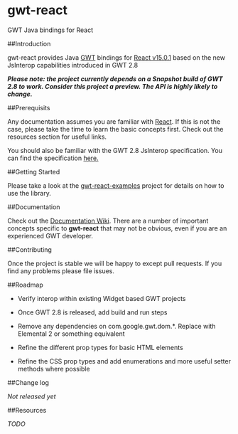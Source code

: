 # gwt-react
GWT Java bindings for React

##Introduction

gwt-react provides Java [GWT](http://www.gwtproject.org/) bindings for [React v15.0.1](https://facebook.github.io/react/) based on the
new JsInterop capabilities introduced in GWT 2.8

***Please note: the project currently depends on a Snapshot build of GWT 2.8 to work. Consider this project a preview. The API is highly likely to change.***

##Prerequisits

Any documentation assumes you are familiar with [React](https://facebook.github.io/react/). If this is not the case, please take the time
to learn the basic concepts first. Check out the resources section for useful links.

You should also be familiar with the GWT 2.8 JsInterop specification. You can find the specification
[here.](https://docs.google.com/document/d/10fmlEYIHcyead_4R1S5wKGs1t2I7Fnp_PaNaa7XTEk0/edit#heading=h.o7amqk9edhb9)

##Getting Started

Please take a look at the [gwt-react-examples](https://github.com/GWTReact/gwt-react-examples) project for
details on how to use the library.

##Documentation

Check out the [Documentation Wiki](https://github.com/GWTReact/gwt-react/wiki). There are a number of important concepts specific
to **gwt-react** that may not be obvious, even if you are an experienced GWT developer.

##Contributing

Once the project is stable we will be happy to except pull requests. If you find any problems please file issues.

##Roadmap

* Verify interop within existing Widget based GWT projects

* Once GWT 2.8 is released, add build and run steps

* Remove any dependencies on com.google.gwt.dom.*. Replace with Elemental 2 or something equivalent

* Refine the different prop types for basic HTML elements

* Refine the CSS prop types and add enumerations and more useful setter methods where possible

##Change log

*Not released yet*

##Resources

*TODO*


